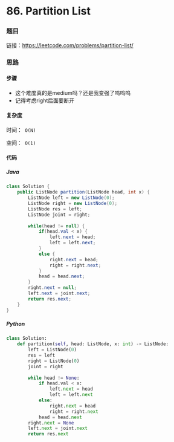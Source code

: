 

# 86. Partition List



### 题目

链接：https://leetcode.com/problems/partition-list/



### 思路

#### 步骤

- 这个难度真的是medium吗？还是我变强了呜呜呜
- 记得考虑right后面要断开



#### 复杂度

时间：` O(N)`

空间：` O(1)`



#### 代码

##### Java

```java
class Solution {
    public ListNode partition(ListNode head, int x) {
        ListNode left = new ListNode(0);
        ListNode right = new ListNode(0);
        ListNode res = left;
        ListNode joint = right;
        
        while(head != null) {
            if(head.val < x) {
                left.next = head;
                left = left.next;
            }
            else {
                right.next = head;
                right = right.next;
            }
            head = head.next;
        }
        right.next = null;
        left.next = joint.next;
        return res.next;
    }
}
```



##### Python

```python
class Solution:
    def partition(self, head: ListNode, x: int) -> ListNode:
        left = ListNode(0)
        res = left
        right = ListNode(0)
        joint = right
        
        while head != None:
            if head.val < x:
                left.next = head
                left = left.next
            else:
                right.next = head
                right = right.next
            head = head.next
        right.next = None
        left.next = joint.next
        return res.next
```

